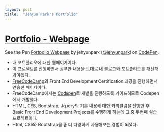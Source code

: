 ```yaml
---
layout: post
title:  "Jehyun Park's Portfolio"
---
```


# [Portfolio - Webpage](http://codepen.io/jehyunpark/full/NNQKGX)

<p data-height="265" data-theme-id="dark" data-slug-hash="NNQKGX" data-default-tab="result" data-user="jehyunpark" data-embed-version="2" data-preview="true" class="codepen">See the Pen <a href="http://codepen.io/jehyunpark/pen/NNQKGX/">Portpolio Webpage</a> by jehyunpark (<a href="http://codepen.io/jehyunpark">@jehyunpark</a>) on <a href="http://codepen.io">CodePen</a>.</p>
<script async src="//assets.codepen.io/assets/embed/ei.js"></script>

- 내 포트폴리오에 대한 웹페이지이다.
- 이 프로젝트를 진행하면서 공부한 내용을 토대로 내 블로그와 포트폴리오를 개선해봐야겠다.
- [FreeCodeCamp](https://github.com/FreeCodeCamp/FreeCodeCamp)의 Front End Development Certification 과정을 진행하면서 연습한 페이지이다.
- FreeCodeCamp에서는 [Codepen](http://codepen.io/)로 개발을 진행하도록 가이드하므로 Codepen에서 개발했다.
- HTML, CSS, Bootstrap, Jquery의 기본 내용에 대한 커리큘럼을 진행한 후 Basic Front End Development Projects를 수행하게 하는데 그 중 두번째 실습 프로젝트이다.
- Html, CSS와 Bootstrap을 좀 더 다양하게 사용해보는 경험이 되었다.
